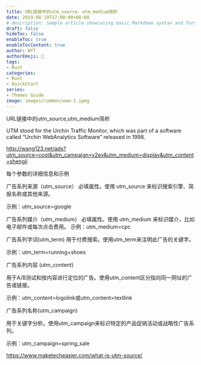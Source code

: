 ```yaml
---
title: URL链接中的utm_source、utm_medium简析
date: 2019-08-19T17:00:00+08:00
# description: Sample article showcasing basic Markdown syntax and formatting for HTML elements.
draft: false
hideToc: false
enableToc: true
enableTocContent: true
author: WYT
authorEmoji: 🧑
tags:
- Rust
categories:
- Rust
- QuickStart
series:
- Themes Guide
image: images/common/www-1.jpeg
---
```


URL链接中的utm_source,utm_medium简析

UTM stood for the Urchin Traffic Monitor, which was part of a software called “Urchin WebAnalytics Software” released in 1998.

http://wang123.net/ads?utm_source=cost&utm_campaign=v2ex&utm_medium=display&utm_content=shengji

每个参数的详细信息和示例

广告系列来源（utm_source）
必填属性。使用 utm_source 来标识搜索引擎、简报名称或其他来源。

示例：utm_source=google

广告系列媒介（utm_medium）
必填属性。使用 utm_medium 来标识媒介，比如电子邮件或每次点击费用。
示例：utm_medium=cpc

广告系列字词(utm_term)
用于付费搜索。使用utm_term来注明此广告的关键字。

示例：utm_term=running+shoes

广告系列内容 (utm_content)

用于A/B测试和按内容进行定位的广告。使用utm_content区分指向同一网址的广告或链接。

示例：utm_content=logolink或utm_content=textlink

广告系列名称(utm_campaign)

用于关键字分析。使用utm_campaign来标识特定的产品促销活动或战略性广告系列。

示例：utm_campaign=spring_sale

https://www.maketecheasier.com/what-is-utm-source/